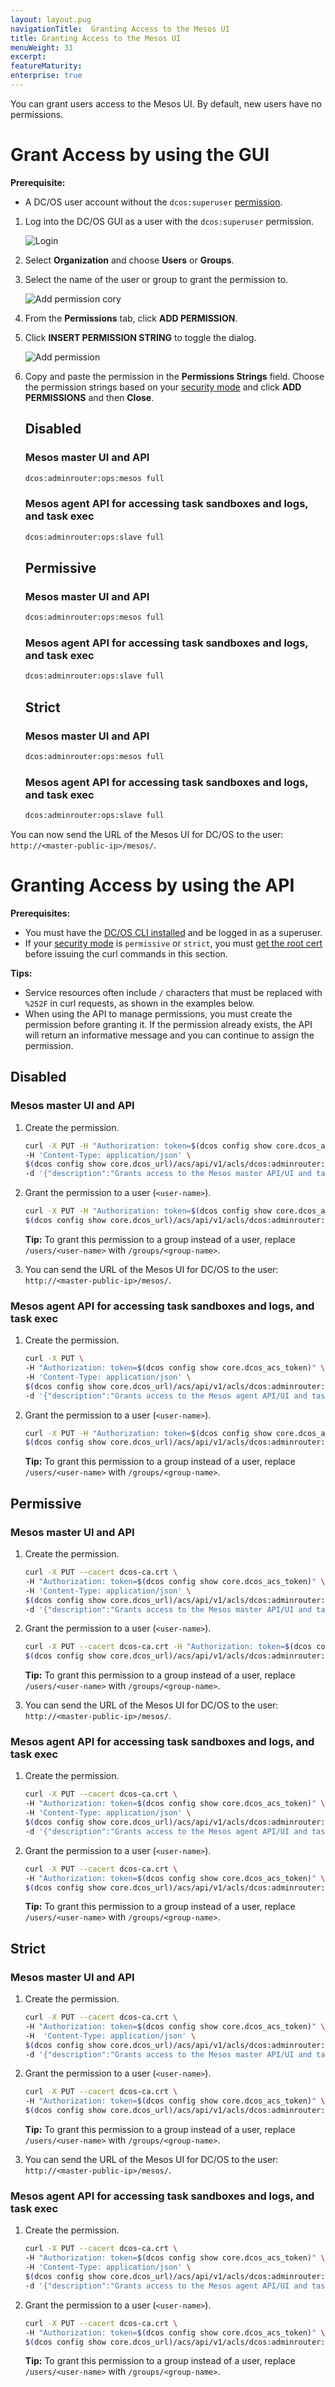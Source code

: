 ```yaml
---
layout: layout.pug
navigationTitle:  Granting Access to the Mesos UI
title: Granting Access to the Mesos UI
menuWeight: 31
excerpt:
featureMaturity:
enterprise: true
---
```


You can grant users access to the Mesos UI. By default, new users have no permissions.

# <a name="services-access-via-ui"></a>Grant Access by using the GUI

**Prerequisite:** 

- A DC/OS user account without the `dcos:superuser` [permission](/1.9/security/ent/users-groups/).

1.  Log into the DC/OS GUI as a user with the `dcos:superuser` permission.

    ![Login](/1.9/img/gui-installer-login-ee.gif)

1.  Select **Organization** and choose **Users** or **Groups**.

1.  Select the name of the user or group to grant the permission to.

    ![Add permission cory](/1.9/img/services-tab-user.png)

1.  From the **Permissions** tab, click **ADD PERMISSION**.

1.  Click **INSERT PERMISSION STRING** to toggle the dialog.

    ![Add permission](/1.9/img/services-tab-user3.png)

1.  Copy and paste the permission in the **Permissions Strings** field. Choose the permission strings based on your [security mode](/1.9/overview/security/security-modes/) and click **ADD PERMISSIONS** and then **Close**.

    ## Disabled
    
    ### Mesos master UI and API
    
    ```bash
    dcos:adminrouter:ops:mesos full
    ```
       
    ### Mesos agent API for accessing task sandboxes and logs, and task exec
    
    ```bash
    dcos:adminrouter:ops:slave full
    ```
    
    ## Permissive
    
    ### Mesos master UI and API
    
    ```bash
    dcos:adminrouter:ops:mesos full
    ```
       
    ### Mesos agent API for accessing task sandboxes and logs, and task exec
    
    ```bash
    dcos:adminrouter:ops:slave full
    ```

    ## Strict

    ### Mesos master UI and API
    
    ```bash
    dcos:adminrouter:ops:mesos full
    ```
       
    ### Mesos agent API for accessing task sandboxes and logs, and task exec
    
    ```bash
    dcos:adminrouter:ops:slave full
    ```

You can now send the URL of the Mesos UI for DC/OS to the user: `http://<master-public-ip>/mesos/`.

# <a name="services-access-via-api"></a>Granting Access by using the API

**Prerequisites:** 

- You must have the [DC/OS CLI installed](/1.9/cli/install/) and be logged in as a superuser.
- If your [security mode](/1.9/overview/security/security-modes/) is `permissive` or `strict`, you must [get the root cert](/1.9/networking/tls-ssl/get-cert/) before issuing the curl commands in this section. 

**Tips:** 

- Service resources often include `/` characters that must be replaced with `%252F` in curl requests, as shown in the examples below.
- When using the API to manage permissions, you must create the permission before granting it. If the permission already exists, the API will return an informative message and you can continue to assign the permission.


## Disabled

### Mesos master UI and API 

1.  Create the permission.

    ```bash
    curl -X PUT -H "Authorization: token=$(dcos config show core.dcos_acs_token)" \
    -H 'Content-Type: application/json' \
    $(dcos config show core.dcos_url)/acs/api/v1/acls/dcos:adminrouter:ops:mesos \
    -d '{"description":"Grants access to the Mesos master API/UI and task details"}'
    ```   

1.  Grant the permission to a user (`<user-name>`).

    ```bash
    curl -X PUT -H "Authorization: token=$(dcos config show core.dcos_acs_token)" \
    $(dcos config show core.dcos_url)/acs/api/v1/acls/dcos:adminrouter:ops:mesos/users/<user-name>/full
    ```
    
    **Tip:** To grant this permission to a group instead of a user, replace `/users/<user-name>` with `/groups/<group-name>`.  
    
1.  You can send the URL of the Mesos UI for DC/OS to the user: `http://<master-public-ip>/mesos/`.     
         
### Mesos agent API for accessing task sandboxes and logs, and task exec

1.  Create the permission.

    ```bash
    curl -X PUT \
    -H "Authorization: token=$(dcos config show core.dcos_acs_token)" \
    -H 'Content-Type: application/json' \
    $(dcos config show core.dcos_url)/acs/api/v1/acls/dcos:adminrouter:ops:slave \
    -d '{"description":"Grants access to the Mesos agent API/UI and task details such as logs"}'
    ```   

1.  Grant the permission to a user (`<user-name>`).

    ```bash
    curl -X PUT -H "Authorization: token=$(dcos config show core.dcos_acs_token)" \
    $(dcos config show core.dcos_url)/acs/api/v1/acls/dcos:adminrouter:ops:slave/users/<user-name>/full
    ```  
    
    **Tip:** To grant this permission to a group instead of a user, replace `/users/<user-name>` with `/groups/<group-name>`.

## Permissive

### Mesos master UI and API

1.  Create the permission.

    ```bash
    curl -X PUT --cacert dcos-ca.crt \
    -H "Authorization: token=$(dcos config show core.dcos_acs_token)" \
    -H 'Content-Type: application/json' \
    $(dcos config show core.dcos_url)/acs/api/v1/acls/dcos:adminrouter:ops:mesos \
    -d '{"description":"Grants access to the Mesos master API/UI and task details"}'
    ```   

1.  Grant the permission to a user (`<user-name>`).

    ```bash
    curl -X PUT --cacert dcos-ca.crt -H "Authorization: token=$(dcos config show core.dcos_acs_token)" \
    $(dcos config show core.dcos_url)/acs/api/v1/acls/dcos:adminrouter:ops:mesos/users/<user-name>/full
    ```
    **Tip:** To grant this permission to a group instead of a user, replace `/users/<user-name>` with `/groups/<group-name>`. 
    
1.  You can send the URL of the Mesos UI for DC/OS to the user: `http://<master-public-ip>/mesos/`.     
    
### Mesos agent API for accessing task sandboxes and logs, and task exec
    
1.  Create the permission.

    ```bash
    curl -X PUT --cacert dcos-ca.crt \
    -H "Authorization: token=$(dcos config show core.dcos_acs_token)" \
    -H 'Content-Type: application/json' \
    $(dcos config show core.dcos_url)/acs/api/v1/acls/dcos:adminrouter:ops:slave \
    -d '{"description":"Grants access to the Mesos agent API/UI and task details such as logs"}'
    ```   

1.  Grant the permission to a user (`<user-name>`).

    ```bash
    curl -X PUT --cacert dcos-ca.crt \
    -H "Authorization: token=$(dcos config show core.dcos_acs_token)" \
    $(dcos config show core.dcos_url)/acs/api/v1/acls/dcos:adminrouter:ops:slave/users/<user-name>/full
    ```  
    **Tip:** To grant this permission to a group instead of a user, replace `/users/<user-name>` with `/groups/<group-name>`. 


## Strict

### Mesos master UI and API

1.  Create the permission.

    ```bash
    curl -X PUT --cacert dcos-ca.crt \
    -H "Authorization: token=$(dcos config show core.dcos_acs_token)" \
    -H  'Content-Type: application/json' \
    $(dcos config show core.dcos_url)/acs/api/v1/acls/dcos:adminrouter:ops:mesos \
    -d '{"description":"Grants access to the Mesos master API/UI and task details"}'
    ```   

1.  Grant the permission to a user (`<user-name>`).

    ```bash
    curl -X PUT --cacert dcos-ca.crt \
    -H "Authorization: token=$(dcos config show core.dcos_acs_token)" \
    $(dcos config show core.dcos_url)/acs/api/v1/acls/dcos:adminrouter:ops:mesos/users/<user-name>/full
    ```
    **Tip:** To grant this permission to a group instead of a user, replace `/users/<user-name>` with `/groups/<group-name>`. 
    
1.  You can send the URL of the Mesos UI for DC/OS to the user: `http://<master-public-ip>/mesos/`. 
        
### Mesos agent API for accessing task sandboxes and logs, and task exec
        
1.  Create the permission.

    ```bash
    curl -X PUT --cacert dcos-ca.crt \
    -H "Authorization: token=$(dcos config show core.dcos_acs_token)" \
    -H 'Content-Type: application/json' \
    $(dcos config show core.dcos_url)/acs/api/v1/acls/dcos:adminrouter:ops:slave \
    -d '{"description":"Grants access to the Mesos agent API/UI and task details such as logs"}'
    ```   

1.  Grant the permission to a user (`<user-name>`).

    ```bash
    curl -X PUT --cacert dcos-ca.crt \
    -H "Authorization: token=$(dcos config show core.dcos_acs_token)" \
    $(dcos config show core.dcos_url)/acs/api/v1/acls/dcos:adminrouter:ops:slave/users/<user-name>/full
    ```  
    **Tip:** To grant this permission to a group instead of a user, replace `/users/<user-name>` with `/groups/<group-name>`. 